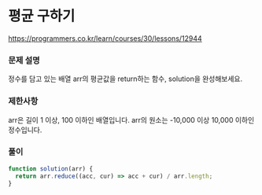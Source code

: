 # 평균 구하기

https://programmers.co.kr/learn/courses/30/lessons/12944

### 문제 설명

정수를 담고 있는 배열 arr의 평균값을 return하는 함수, solution을 완성해보세요.

### 제한사항

arr은 길이 1 이상, 100 이하인 배열입니다.
arr의 원소는 -10,000 이상 10,000 이하인 정수입니다.

### 풀이

```js
function solution(arr) {
  return arr.reduce((acc, cur) => acc + cur) / arr.length;
}
```
